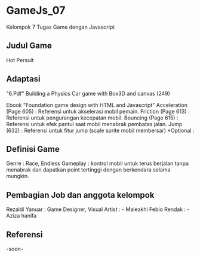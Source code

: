 # GameJs_07
 Kelompok 7 Tugas Game dengan Javascript

Judul Game
----------
 
Hot Persuit

Adaptasi
--------

"6.Pdf"
Building a Physics Car game with Box3D and canvas (249)

Ebook "Foundation game design with HTML and Javascript" 
Acceleration (Page 605) : Referensi untuk akselerasi mobil pemain.
Friction (Page 613)	: Referensi untuk pengurangan kecepatan mobil.
Bouncing (Page 615)	: Referensi untuk efek pantul saat mobil menabrak pembatas jalan.
Jump (632)		: Referensi untuk fitur jump (scale sprite mobil membersar) *Optional	: 


Definisi Game
-------------

Genre 		: Race, Endless
Gameplay 	: kontrol mobil untuk terus berjalan tanpa menabrak dan dapatkan point tertinggi dengan berkendara selama mungkin.

Pembagian Job dan anggota kelompok
-------------

Rezaldi Yanuar 	: Game Designer,
 Visual Artist  : - Maleakhi Febio Rendak		: 
                  - Aziza hanifa

Referensi
---------

-soon-
